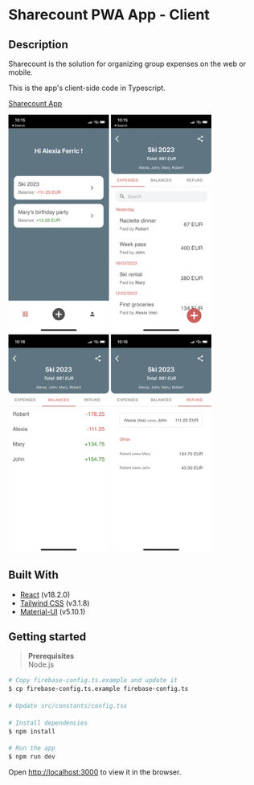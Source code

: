 # Sharecount PWA App - Client

## Description

Sharecount is the solution for organizing group expenses on the web or mobile.<br>

This is the app's client-side code in Typescript.

[Sharecount App](https://sharecount-client.herokuapp.com/)

<div>
    <img src="public/screenshots/Sharecounts.PNG" width="200"/>
    <img src="public/screenshots/Expenses.PNG" width="200"/>
    <img src="public/screenshots/Balance.PNG" width="200"/>
    <img src="public/screenshots/Refund.PNG" width="200"/>
</div>

## Built With

- [React](https://reactjs.org/) (v18.2.0)
- [Tailwind CSS](https://tailwindcss.com/) (v3.1.8)
- [Material-UI](https://mui.com/) (v5.10.1)

## Getting started

> **Prerequisites** <br>
> Node.js

```bash
# Copy firebase-config.ts.example and update it
$ cp firebase-config.ts.example firebase-config.ts

# Update src/constants/config.tsx

# Install dependencies
$ npm install

# Run the app
$ npm run dev
```

Open [http://localhost:3000](http://localhost:3000) to view it in the browser.

